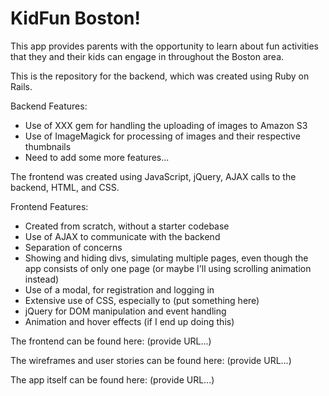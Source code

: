 # KidFun Boston!
This app provides parents with the opportunity to learn about fun activities that they and their kids can engage in throughout the Boston area.

This is the repository for the backend, which was created using Ruby on Rails.

Backend Features:

* Use of XXX gem for handling the uploading of images to Amazon S3
* Use of ImageMagick for processing of images and their respective thumbnails
* Need to add some more features...

The frontend was created using JavaScript, jQuery, AJAX calls to the backend, HTML, and CSS.

Frontend Features:

* Created from scratch, without a starter codebase
* Use of AJAX to communicate with the backend
* Separation of concerns
* Showing and hiding divs, simulating multiple pages, even though the app consists of only one page (or maybe I'll using scrolling animation instead)
* Use of a modal, for registration and logging in
* Extensive use of CSS, especially to (put something here)
* jQuery for DOM manipulation and event handling
* Animation and hover effects (if I end up doing this)

The frontend can be found here: (provide URL...)

The wireframes and user stories can be found here: (provide URL...)

The app itself can be found here: (provide URL...)
